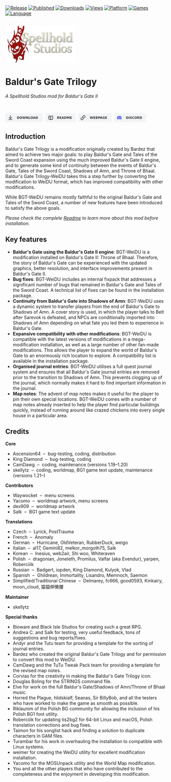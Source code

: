 [![Release](https://img.shields.io/github/v/release/Spellhold-Studios/BGT-WeiDU?include_prereleases&color=%2392403a)](https://github.com/Spellhold-Studios/BGT-WeiDU/releases/latest)
[![Published](https://img.shields.io/github/release-date/Spellhold-Studios/BGT-WeiDU?display_date=published_at&label=published&color=%2392403a)](https://github.com/Spellhold-Studios/BGT-WeiDU/releases/latest)
[![Downloads](https://img.shields.io/github/downloads/Spellhold-Studios/BGT-WeiDU/total?color=%2392403a)](https://github.com/Spellhold-Studios/BGT-WeiDU/releases)
[![Views](https://badges.pufler.dev/visits/Spellhold-Studios/BGT-WeiDU?label=views&color=%2392403a)](https://github.com/Spellhold-Studios/BGT-WeiDU/releases)
[![Platform](https://img.shields.io/badge/platform-Windows%20%a0%20macOS%20%a0%20Linux%20%a0%20Project%20Infinity-%2392403a)](https://github.com/Spellhold-StudiosBGT-WeiDU/releases)
[![Games](https://img.shields.io/badge/games-BG2%20%a0%20BGT-%2392403a)](https://github.com/Spellhold-Studios/BGT-WeiDU/releases)
[![Language](https://img.shields.io/badge/language-en%20%a0%20cs%20%a0%20de%20%a0%20es%20%a0%20fr%20%a0%20it%20%a0%20ja%20%a0%20ko%20%a0%20pl%20%a0%20ru%20%a0%20zh--CN%20%a0%20zh--TW-%2392403a)](https://github.com/Spellhold-Studios/BGT-WeiDU/releases)

<!--
Badges white space separator: %20%a0%20
Badges ":" (colon) symbol: %3A
Badges "-" (hyphen) symbol: --
Games full list: BG1 BG2 BGT BG%3AEE SoD BG2%3AEE EET IWD1 IWD2 IWD%3AEE PST PST%3AEE
IETF language tags: https://spellhold-studios.github.io/readmes/template-basic/ietf-lang-tags.pdf
Why some badges update slowly: https://github.com/pujux/badge-it/issues/78
-->

<br>

<picture>
  <source media="(prefers-color-scheme: dark)" srcset="https://raw.githubusercontent.com/Spellhold-Studios/Spellhold-Studios.github.io/main/assets/images/shs-corner-logo.png" />
  <source media="(prefers-color-scheme: light)" srcset="https://raw.githubusercontent.com/Spellhold-Studios/Spellhold-Studios.github.io/main/assets/images/shs-corner-logo.png" />
  <img alt="SHS logo" src="https://raw.githubusercontent.com/Spellhold-Studios/Spellhold-Studios.github.io/main/assets/images/shs-corner-logo.png" width="220" height="115">
</picture>

# Baldur's Gate Trilogy

*A Spellhold Studios mod for Baldur's Gate&nbsp;II*

<br>

[<img alt="Download" src="https://raw.githubusercontent.com/Spellhold-Studios/Spellhold-Studios.github.io/main/assets/buttons/download.svg" height="28">](https://github.com/Spellhold-Studios/BGT-WeiDU/releases/latest)&nbsp;
[<img alt="Readme" src="https://raw.githubusercontent.com/Spellhold-Studios/Spellhold-Studios.github.io/main/assets/buttons/readme.svg" height="28">](https://spellhold-studios.github.io/readmes/bgt-weidu/[english]bgtreadme.htm)&nbsp;
[<img alt="Webpage" src="https://raw.githubusercontent.com/Spellhold-Studios/Spellhold-Studios.github.io/main/assets/buttons/webpage.svg" height="28">](https://spellhold-studios.github.io/)&nbsp;
[<img alt="Discord" src="https://raw.githubusercontent.com/Spellhold-Studios/Spellhold-Studios.github.io/main/assets/buttons/discord-blue.svg" height="28">](https://discord.gg/pE2Njbdb2a)

## Introduction

Baldur's Gate Trilogy is a modification originally created by Bardez that aimed to achieve two major goals: to play Baldur's Gate and Tales of the Sword Coast expansion using the much improved Baldur's Gate II engine, and to generate some kind of continuity between the events of Baldur's Gate, Tales of the Sword Coast, Shadows of Amn, and Throne of Bhaal. Baldur's Gate Trilogy-WeiDU takes this a step further by converting the modification to WeiDU format, which has improved compatibility with other modifications.

While BGT-WeiDU remains mostly faithful to the original Baldur's Gate and Tales of the Sword Coast, a number of new features have been introduced to satisfy the above goals.

*Please check the complete [Readme](https://spellhold-studios.github.io/readmes/bgt-weidu/[english]bgtreadme.htm) to learn more about this mod before installation.*

## Key features

- **Baldur's Gate using the Baldur's Gate II engine**: BGT-WeiDU is a modification installed on Baldur's Gate II: Throne of Bhaal. Therefore, the story of Baldur's Gate can be experienced with the updated graphics, better resolution, and interface improvements present in Baldur's Gate II.
- **Bug fixes**: BGT-WeiDU includes an internal fixpack that addresses a significant number of bugs that remained in Baldur's Gate and Tales of the Sword Coast. A technical list of fixes can be found in the installation package.
- **Continuity from Baldur's Gate into Shadows of Amn**: BGT-WeiDU uses a dynamic system to transfer players from the end of Baldur's Gate to Shadows of Amn. A cover story is used, in which the player talks to Belt after Sarevok is defeated, and NPCs are conditionally imported into Shadows of Amn depending on what fate you led them to experience in Baldur's Gate.
- **Expansive compatibility with other modifications**: BGT-WeiDU is compatible with the latest versions of modifications in a mega-modification installation, as well as a large number of other fan-made modifications. This allows the player to expand the world of Baldur's Gate to an enormously rich location to explore. A compatibility list is available in the installation package.
- **Organised journal entries**: BGT-WeiDU utilises a full quest journal system and ensures that all Baldur's Gate journal entries are removed prior to the transition to Shadows of Amn. This prevents clogging up of the journal, which normally makes it hard to find important information in the journal.
- **Map notes**: The advent of map notes makes it useful for the player to pin their own special locations. BGT-WeiDU comes with a number of map notes already inserted to help the player find particular buildings quickly, instead of running around like crazed chickens into every single house in a particular area.

## Credits

<!-- double space after each credits **Heading** if you don't need lists -->

**Core**  

- Ascension64 &nbsp;&ndash;&nbsp; bug-testing, coding, distribution
- King Diamond &nbsp;&ndash;&nbsp; bug-testing, coding
- CamDawg &nbsp;&ndash;&nbsp; coding, maintenance (versions 1.19–1.20)
- skellytz &nbsp;&ndash;&nbsp; coding, worldmap, BG1 game text update, maintenance (versions 1.21–)

**Contributors**  

- Waywocket &nbsp;&ndash;&nbsp; menu screens
- Yacomo &nbsp;&ndash;&nbsp; worldmap artwork, menu screens
- dex909 &nbsp;&ndash;&nbsp; worldmap artwork
- Salk &nbsp;&ndash;&nbsp; BG1 game text update

**Translations**

- Czech &nbsp;&ndash;&nbsp; Lyrick, PostTrauma
- French &nbsp;&ndash;&nbsp; Anomaly
- German &nbsp;&ndash;&nbsp; Hurricane, OldVeteran, RubberDuck, weigo
- Italian &nbsp;&ndash;&nbsp; al17, Gemini82, melkor_morgoth75, Salk
- Korean &nbsp;&ndash;&nbsp; Inesius, web2air, Shi woo, Whiteraven
- Polish &nbsp;&ndash;&nbsp; dragonian, Joneleth, Promilus, Valfar (aka Evendur), yarpen, Roberciiik
- Russian &nbsp;&ndash;&nbsp; Badgert, iopden, King Diamond, Kulyok, Vlad
- Spanish &nbsp;&ndash;&nbsp; Ghildrean, Immortality, Lisandro, Memnoch, Saemon
- Simplified/Traditional Chinese &nbsp;&ndash;&nbsp; Delmarey, fc666, good0593, Kinkairy, moon_cloud, 猫猫伸懒腰

**Maintainer**  

- skellytz

**Special thanks**  

- Bioware and Black Isle Studios for creating such a great RPG.
- Andrea C. and Salk for testing, very useful feedback, tons of suggestions and bug reports/fixes.
- Andyr and the Tutu team for providing a template for the sorting of journal entries.
- Bardez who created the original Baldur's Gate Trilogy and for permission to convert this mod to WeiDU.
- CamDawg and the TuTu Tweak Pack team for providing a template for the revised map notes.
- Corvias for the creativity in making the Baldur's Gate Trilogy icon.
- Douglas Boling for the STRINGS command file.
- Elve for work on the full Baldur's Gate/Shadows of Amn/Throne of Bhaal music.
- Horred the Plague, hlidskialf, Seanas, Sir BillyBob, and all the testers who have worked to make the game as smooth as possible.
- Riklaunim of the Polish BG community for allowing the inclusion of his Polish BG1 font utility.
- Roberciiik for updating tis2bg2 for 64-bit Linux and macOS, Polish translation corrections and bug fixes.
- Taimon for his songlist hack and finding a solution to duplicate characters in GAM files.
- Turambar for his work in overhauling the installation to compatible with Linux systems.
- weimer for creating the WeiDU utility for excellent modification installation.
- Yacomo for the MOSUnpack utility and the World Map modification.
- You and all the other players that who have contributed to the completeness and the enjoyment in developing this modification.
